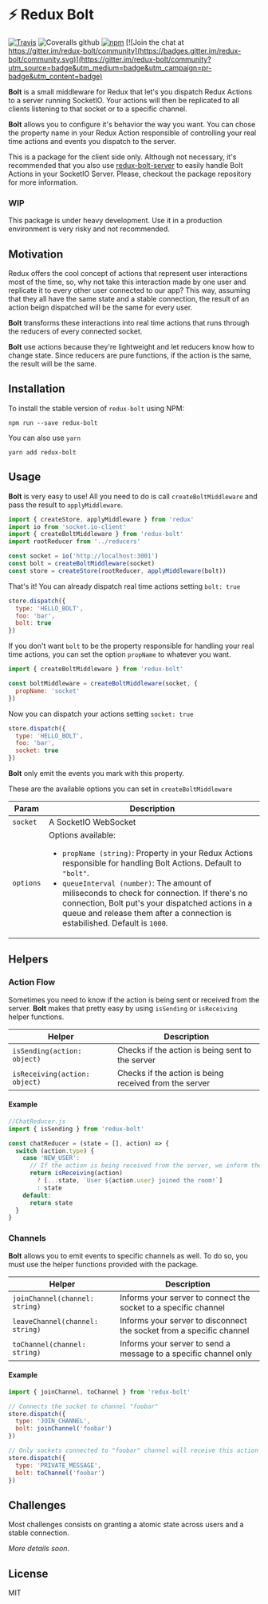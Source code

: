 # ⚡️ Redux Bolt

[![Travis](https://img.shields.io/travis/vvinhas/redux-bolt.svg?style=flat-square)](https://travis-ci.org/vvinhas/redux-bolt)
![Coveralls github](https://img.shields.io/coveralls/github/vvinhas/redux-bolt.svg?style=flat-square)
[![npm](https://img.shields.io/npm/v/redux-bolt.svg?style=flat-square)](https://www.npmjs.com/package/redux-bolt) [![Join the chat at https://gitter.im/redux-bolt/community](https://badges.gitter.im/redux-bolt/community.svg)](https://gitter.im/redux-bolt/community?utm_source=badge&utm_medium=badge&utm_campaign=pr-badge&utm_content=badge)

**Bolt** is a small middleware for Redux that let's you dispatch Redux Actions to a server running SocketIO. Your actions will then be replicated to all clients listening to that socket or to a specific channel.

**Bolt** allows you to configure it's behavior the way you want. You can chose the property name in your Redux Action responsible of controlling your real time actions and events you dispatch to the server.

This is a package for the client side only. Although not necessary, it's recommended that you also use [redux-bolt-server](http://github.com/vvinhas/redux-bolt-server) to easily handle Bolt Actions in your SocketIO Server. Please, checkout the package repository for more information.

### WIP

This package is under heavy development. Use it in a production environment is very risky and not recommended.

## Motivation

Redux offers the cool concept of actions that represent user interactions most of the time, so, why not take this interaction made by one user and replicate it to every other user connected to our app? This way, assuming that they all have the same state and a stable connection, the result of an action beign dispatched will be the same for every user.

**Bolt** transforms these interactions into real time actions that runs through the reducers of every connected socket.

**Bolt** use actions because they're lightweight and let reducers know how to change state. Since reducers are pure functions, if the action is the same, the result will be the same.

## Installation

To install the stable version of `redux-bolt` using NPM:

```
npm run --save redux-bolt
```

You can also use `yarn`

```
yarn add redux-bolt
```

## Usage

**Bolt** is very easy to use! All you need to do is call `createBoltMiddleware` and pass the result to `applyMiddleware`.

```js
import { createStore, applyMiddleware } from 'redux'
import io from 'socket.io-client'
import { createBoltMiddleware } from 'redux-bolt'
import rootReducer from '../reducers'

const socket = io('http://localhost:3001')
const bolt = createBoltMiddleware(socket)
const store = createStore(rootReducer, applyMiddleware(bolt))
```

That's it! You can already dispatch real time actions setting `bolt: true`

```js
store.dispatch({
  type: 'HELLO_BOLT',
  foo: 'bar',
  bolt: true
})
```

If you don't want `bolt` to be the property responsible for handling your real time actions, you can set the option `propName` to whatever you want.

```js
import { createBoltMiddleware } from 'redux-bolt'

const boltMiddleware = createBoltMiddleware(socket, {
  propName: 'socket'
})
```

Now you can dispatch your actions setting `socket: true`

```js
store.dispatch({
  type: 'HELLO_BOLT',
  foo: 'bar',
  socket: true
})
```

**Bolt** only emit the events you mark with this property.

These are the available options you can set in `createBoltMiddleware`

| Param     | Description                                                                                                                                                                                                                                                                                                                                                                               |
| --------- | ----------------------------------------------------------------------------------------------------------------------------------------------------------------------------------------------------------------------------------------------------------------------------------------------------------------------------------------------------------------------------------------- |
| `socket`  | A SocketIO WebSocket                                                                                                                                                                                                                                                                                                                                                                      |
| `options` | Options available: <ul><li>`propName (string)`: Property in your Redux Actions responsible for handling Bolt Actions. Default to `"bolt"`.</li><li>`queueInterval (number)`: The amount of miliseconds to check for connection. If there's no connection, Bolt put's your dispatched actions in a queue and release them after a connection is estabilished. Default is `1000`.</li></ul> |

## Helpers

### Action Flow

Sometimes you need to know if the action is being sent or received from the server. **Bolt** makes that pretty easy by using `isSending` or `isReceiving` helper functions.

| Helper                        | Description                                            |
| ----------------------------- | ------------------------------------------------------ |
| `isSending(action: object)`   | Checks if the action is being sent to the server       |
| `isReceiving(action: object)` | Checks if the action is being received from the server |

#### Example

```js
//ChatReducer.js
import { isSending } from 'redux-bolt'

const chatReducer = (state = [], action) => {
  switch (action.type) {
    case 'NEW_USER':
      // If the action is being received from the server, we inform the other users
      return isReceiving(action)
        ? [...state, `User ${action.user} joined the room!`]
        : state
    default:
      return state
  }
}
```

### Channels

**Bolt** allows you to emit events to specific channels as well. To do so, you must use the helper functions provided with the package.

| Helper                          | Description                                                          |
| ------------------------------- | -------------------------------------------------------------------- |
| `joinChannel(channel: string)`  | Informs your server to connect the socket to a specific channel      |
| `leaveChannel(channel: string)` | Informs your server to disconnect the socket from a specific channel |
| `toChannel(channel: string)`    | Informs your server to send a message to a specific channel only     |

#### Example

```js
import { joinChannel, toChannel } from 'redux-bolt'

// Connects the socket to channel "foobar"
store.dispatch({
  type: 'JOIN_CHANNEL',
  bolt: joinChannel('foobar')
})

// Only sockets connected to "foobar" channel will receive this action
store.dispatch({
  type: 'PRIVATE_MESSAGE',
  bolt: toChannel('foobar')
})
```

## Challenges

Most challenges consists on granting a atomic state across users and a stable connection.

_More details soon_.

## License

MIT
